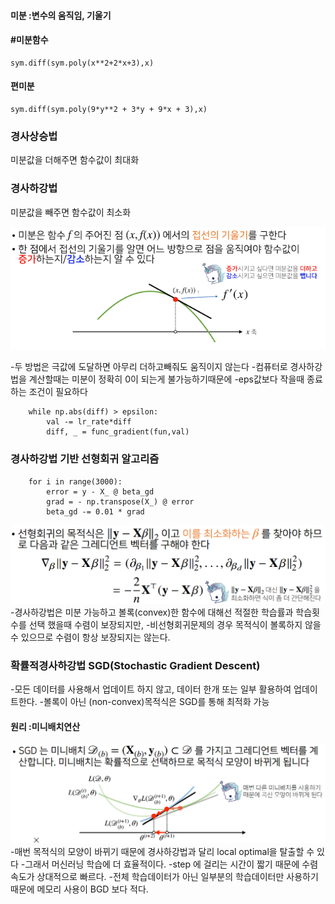 #### 미분 :변수의 움직임, 기울기

#### #미분함수
    sym.diff(sym.poly(x**2+2*x+3),x)     

#### 편미분
    sym.diff(sym.poly(9*y**2 + 3*y + 9*x + 3),x) 

### 경사상승법
미분값을 더해주면 함수값이 최대화

### 경사하강법
미분값을 빼주면 함수값이 최소화

<img src="diff.png">

-두 방법은 극값에 도달하면 아무리 더하고빼줘도 움직이지 않는다
-컴퓨터로 경사하강법을 계산할때는 미분이 정확히 0이 되는게 불가능하기때문에
-eps값보다 작을때 종료하는 조건이 필요하다 

        while np.abs(diff) > epsilon:
            val -= lr_rate*diff
            diff, _ = func_gradient(fun,val)


### 경사하강법 기반 선형회귀 알고리즘

        for i in range(3000):
            error = y - X_ @ beta_gd
            grad = - np.transpose(X_) @ error
            beta_gd -= 0.01 * grad
            
<img src="grv.png">
-경사하강법은 미분 가능하고 볼록(convex)한 함수에 대해선 적절한 학습률과 학습횟수를 선택 했을때 수렴이 보장되지만,
-비선형회귀문제의 경우 목적식이 볼록하지 않을 수 있으므로 수렴이 항상 보장되지는 않는다.


###  확률적경사하강법 SGD(Stochastic Gradient Descent)
-모든 데이터를 사용해서 업데이트 하지 않고, 데이터 한개 또는 일부 활용하여 업데이트한다.
-볼록이 아닌 (non-convex)목적식은 SGD를 통해 최적화 가능

#### 원리 :미니배치연산
<img src="gsd.png">
-매번 목적식의 모양이 바뀌기 때문에 경사하강법과 달리 local optimal을 탈출할 수 있다
-그래서 머신러닝 학습에 더 효율적이다.
-step 에 걸리는 시간이 짧기 때문에 수렴속도가 상대적으로 빠르다.
-전체 학습데이터가 아닌 일부분의 학습데이터만 사용하기 때문에 메모리 사용이 BGD 보다 적다.




